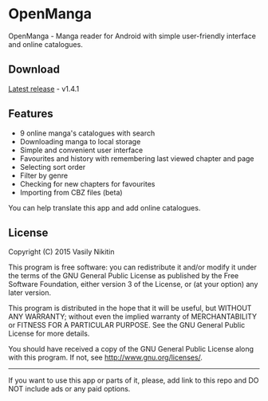 # OpenManga

OpenManga - Manga reader for Android with simple user-friendly interface and online catalogues.

## Download
[Latest release](http://anibreak.ru/uploads/apps/openmanga/openmanga_1.4.1.apk) - v1.4.1

## Features
 - 9 online manga's catalogues with search
 - Downloading manga to local storage
 - Simple and convenient user interface
 - Favourites and history with remembering last viewed chapter and page
 - Selecting sort order
 - Filter by genre
 - Checking for new chapters for favourites
 - Importing from CBZ files (beta)

You can help translate this app and add online catalogues.

## License

Copyright (C) 2015 Vasily Nikitin

This program is free software: you can redistribute it and/or modify it under the terms of the GNU General Public License as published by the Free Software Foundation, either version 3 of the License, or (at your option) any later version.

This program is distributed in the hope that it will be useful, but WITHOUT ANY WARRANTY; without even the implied warranty of MERCHANTABILITY or FITNESS FOR A PARTICULAR PURPOSE. See the GNU General Public License for more details.

You should have received a copy of the GNU General Public License along with this program. If not, see http://www.gnu.org/licenses/.

---

If you want to use this app or parts of it, please, add link to this repo and DO NOT include ads or any paid options.
